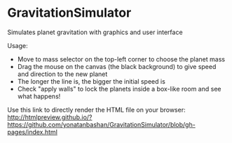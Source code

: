 # GravitationSimulator
Simulates planet gravitation with graphics and user interface

Usage:
* Move to mass selector on the top-left corner to choose the planet mass
* Drag the mouse on the canvas (the black background) to give speed and direction to the new planet
* The longer the line is, the bigger the initial speed is
* Check "apply walls" to lock the planets inside a box-like room and see what happens!

Use this link to directly render the HTML file on your browser:
http://htmlpreview.github.io/?https://github.com/yonatanbashan/GravitationSimulator/blob/gh-pages/index.html
